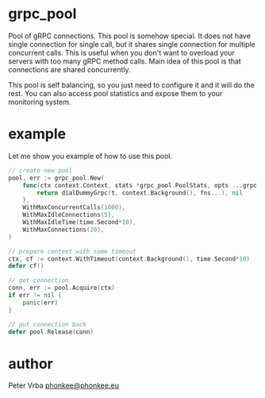# grpc_pool

Pool of gRPC connections. This pool is somehow special. It does not have single connection for single call,
but it shares single connection for multiple concurrent calls. This is useful when you don't want to overload
your servers with too many gRPC method calls.
Main idea of this pool is that connections are shared concurrently.

This pool is self balancing, so you just need to configure it and it will do the rest.
You can also access pool statistics and expose them to your monitoring system.

# example

Let me show you example of how to use this pool.

```go
// create new pool
pool, err := grpc_pool.New(
    func(ctx context.Context, stats *grpc_pool.PoolStats, opts ...grpc.DialOption) (*grpc.ClientConn, error) {
        return dialDummyGrpc(t, context.Background(), fns...), nil
    }, 
    WithMaxConcurrentCalls(1000),
    WithMaxIdleConnections(5),
    WithMaxIdleTime(time.Second*10),
    WithMaxConnections(20),
)

// prepare context with some timeout
ctx, cf := context.WithTimeout(context.Background(), time.Second*10)
defer cf()

// get connection
conn, err := pool.Acquire(ctx)
if err != nil {
	panic(err)
}

// put connection back
defer pool.Release(conn)
```


# author

Peter Vrba <phonkee@phonkee.eu>